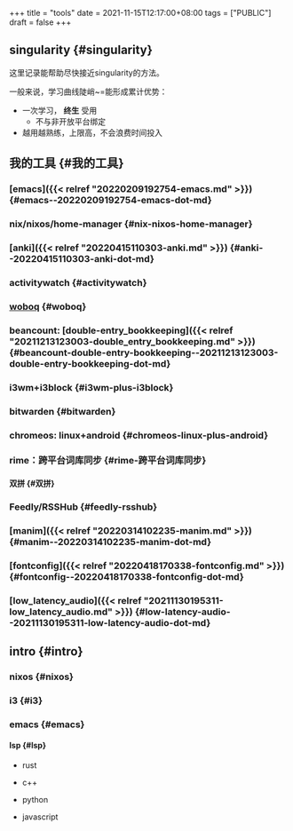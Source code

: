 +++
title = "tools"
date = 2021-11-15T12:17:00+08:00
tags = ["PUBLIC"]
draft = false
+++

## singularity {#singularity}

这里记录能帮助尽快接近singularity的方法。

一般来说，学习曲线陡峭~=能形成累计优势：

-   一次学习， **终生** 受用
    -   不与非开放平台绑定
-   越用越熟练，上限高，不会浪费时间投入


## 我的工具 {#我的工具}


### [emacs]({{< relref "20220209192754-emacs.md" >}}) {#emacs--20220209192754-emacs-dot-md}


### nix/nixos/home-manager {#nix-nixos-home-manager}


### [anki]({{< relref "20220415110303-anki.md" >}}) {#anki--20220415110303-anki-dot-md}


### activitywatch {#activitywatch}


### [woboq](https://dvorak0.github.io/woboq/) {#woboq}


### beancount: [double-entry_bookkeeping]({{< relref "20211213123003-double_entry_bookkeeping.md" >}}) {#beancount-double-entry-bookkeeping--20211213123003-double-entry-bookkeeping-dot-md}


### i3wm+i3block {#i3wm-plus-i3block}


### bitwarden {#bitwarden}


### chromeos: linux+android {#chromeos-linux-plus-android}


### rime：跨平台词库同步 {#rime-跨平台词库同步}


#### 双拼 {#双拼}


### Feedly/RSSHub {#feedly-rsshub}


### [manim]({{< relref "20220314102235-manim.md" >}}) {#manim--20220314102235-manim-dot-md}


### [fontconfig]({{< relref "20220418170338-fontconfig.md" >}}) {#fontconfig--20220418170338-fontconfig-dot-md}


### [low_latency_audio]({{< relref "20211130195311-low_latency_audio.md" >}}) {#low-latency-audio--20211130195311-low-latency-audio-dot-md}


## intro {#intro}


### nixos {#nixos}


### i3 {#i3}


### emacs {#emacs}


#### lsp {#lsp}

<!--list-separator-->

-  rust

<!--list-separator-->

-  c++

<!--list-separator-->

-  python

<!--list-separator-->

-  javascript
